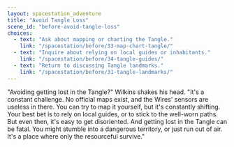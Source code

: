 ```yaml
---
layout: spacestation_adventure
title: "Avoid Tangle Loss"
scene_id: "before-avoid-tangle-loss"
choices:
  - text: "Ask about mapping or charting the Tangle."
    link: "/spacestation/before/33-map-chart-tangle/"
  - text: "Inquire about relying on local guides or inhabitants."
    link: "/spacestation/before/34-tangle-guides/"
  - text: "Return to discussing Tangle landmarks."
    link: "/spacestation/before/31-tangle-landmarks/"
---
```


"Avoiding getting lost in the Tangle?" Wilkins shakes his head. "It's a constant challenge. No official maps exist, and the Wires' sensors are useless in there. You can try to map it yourself, but it's constantly shifting. Your best bet is to rely on local guides, or to stick to the well-worn paths. But even then, it's easy to get disoriented. And getting lost in the Tangle can be fatal. You might stumble into a dangerous territory, or just run out of air. It's a place where only the resourceful survive."

